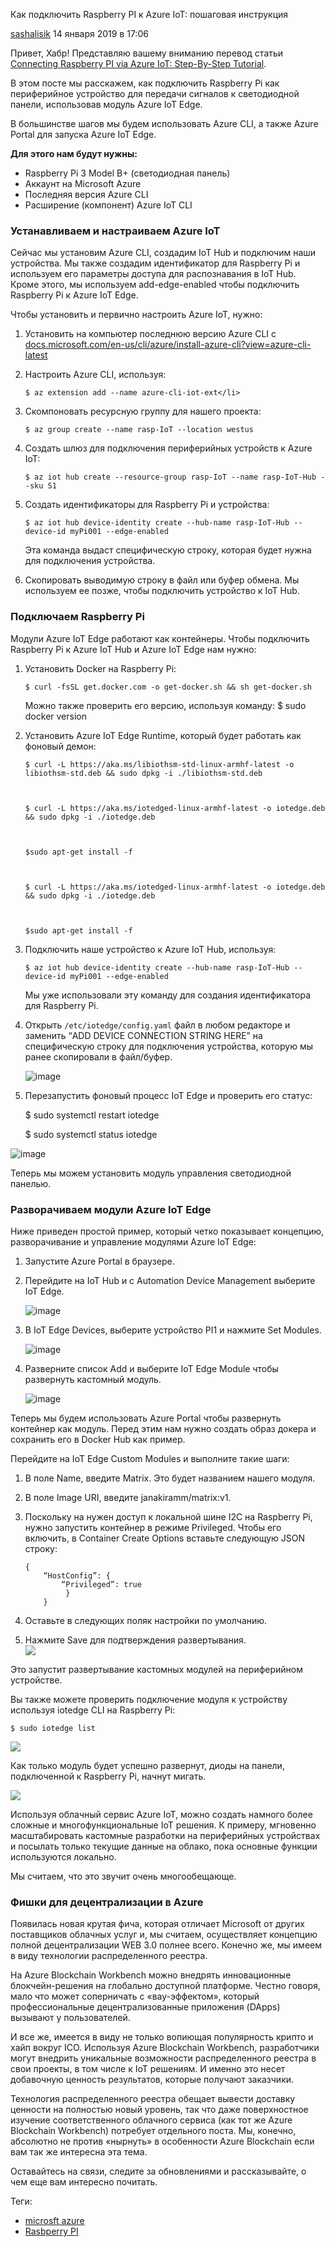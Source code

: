 Как подключить Raspberry PI к Azure IoT: пошаговая инструкция

[sashalisik](https://habr.com/ru/users/sashalisik/ "Автор публикации") 14 января 2019 в 17:06

Привет, Хабр! Представляю вашему вниманию перевод статьи [Connecting Raspberry PI via Azure IoT: Step-By-Step Tutorial](https://indeema.com/blog/connecting-raspberry-pi-via-azure-iot--step-by-step-tutorial).

В этом посте мы расскажем, как подключить Raspberry Pi как периферийное устройство для передачи сигналов к светодиодной панели, использовав модуль Azure IoT Edge.

В большинстве шагов мы будем использовать Azure CLI, а также Azure Portal для запуска Azure IoT Edge.

**Для этого нам будут нужны:**

*   Raspberry Pi 3 Model B+ (светодиодная панель)
*   Аккаунт на Microsoft Azure
*   Последняя версия Azure CLI
*   Расширение (компонент) Azure IoT CLI

  

### Устанавливаем и настраиваем Azure IoT

Сейчас мы установим Azure CLI, создадим IoT Hub и подключим наши устройства. Мы также создадим идентификатор для Raspberry Pi и используем его параметры доступа для распознавания в IoT Hub. Кроме этого, мы используем add-edge-enabled чтобы подключить Raspberry Pi к Azure IoT Edge.

Чтобы установить и первично настроить Azure IoT, нужно:

1.  Установить на компьютер последнюю версию Azure CLI с [docs.microsoft.com/en-us/cli/azure/install-azure-cli?view=azure-cli-latest](https://docs.microsoft.com/en-us/cli/azure/install-azure-cli?view=azure-cli-latest)
2.  Настроить Azure CLI, используя:
    
        $ az extension add --name azure-cli-iot-ext</li>
    
3.  Скомпоновать ресурсную группу для нашего проекта:
    
        $ az group create --name rasp-IoT --location westus
    
4.  Создать шлюз для подключения периферийных устройств к Azure IoT:
    
        $ az iot hub create --resource-group rasp-IoT --name rasp-IoT-Hub --sku S1
    
5.  Создать идентификаторы для Raspberry Pi и устройства:
    
        $ az iot hub device-identity create --hub-name rasp-IoT-Hub --device-id myPi001 --edge-enabled
    
      
    Эта команда выдаст специфическую строку, которая будет нужна для подключения устройства.
6.  Скопировать выводимую строку в файл или буфер обмена. Мы используем ее позже, чтобы подключить устройство к IoT Hub.

  

### Подключаем Raspberry Pi

Модули Azure IoT Edge работают как контейнеры. Чтобы подключить Raspberry Pi к Azure IoT Hub и Azure IoT Edge нам нужно:

1.  Установить Docker на Raspberry Pi:
    
        $ curl -fsSL get.docker.com -o get-docker.sh && sh get-docker.sh
    
      
    Можно также проверить его версию, используя команду: $ sudo docker version
2.  Установить Azure IoT Edge Runtime, который будет работать как фоновый демон:
    
        $ curl -L https://aka.ms/libiothsm-std-linux-armhf-latest -o libiothsm-std.deb && sudo dpkg -i ./libiothsm-std.deb
    
      
    
        $ curl -L https://aka.ms/iotedged-linux-armhf-latest -o iotedge.deb && sudo dpkg -i ./iotedge.deb
    
      
    
        $sudo apt-get install -f
    
      
    
        $ curl -L https://aka.ms/iotedged-linux-armhf-latest -o iotedge.deb && sudo dpkg -i ./iotedge.deb
    
      
    
        $sudo apt-get install -f
    
3.  Подключить наше устройство к Azure IoT Hub, используя:
    
        $ az iot hub device-identity create --hub-name rasp-IoT-Hub --device-id myPi001 --edge-enabled
    
      
    Мы уже использовали эту команду для создания идентификатора для Raspberry Pi.
4.  Открыть `/etc/iotedge/config.yaml` файл в любом редакторе и заменить “ADD DEVICE CONNECTION STRING HERE” на специфическую строку для подключения устройства, которую мы ранее скопировали в файл/буфер.
    
    ![image](../_resources/c92ea960f32f42e4aa8293d13367951e.png)
    
5.  Перезапустить фоновый процесс IoT Edge и проверить его статус:

  

    $ sudo systemctl restart iotedge

  

    $ sudo systemctl status iotedge

![image](../_resources/4dd355310e1f4289bfda0a959e8ec480.png)

Теперь мы можем установить модуль управления светодиодной панелью.

### Разворачиваем модули Azure IoT Edge

Ниже приведен простой пример, который четко показывает концепцию, разворачивание и управление модулями Azure IoT Edge:

1.  Запустите Azure Portal в браузере.
2.  Перейдите на IoT Hub и с Automation Device Management выберите IoT Edge.
    
    ![image](../_resources/0a88d79b092f49258af4049e7ca39174.png)
    
3.  В IoT Edge Devices, выберите устройство PI1 и нажмите Set Modules.
    
    ![image](../_resources/6c618fe178aa4ad7a766a7cee1180a44.png)
    
4.  Разверните список Add и выберите IoT Edge Module чтобы развернуть кастомный модуль.
    
    ![image](../_resources/f223fdf799414296bc7895260c25c331.png)
    

Теперь мы будем использовать Azure Portal чтобы развернуть контейнер как модуль. Перед этим нам нужно создать образ докера и сохранить его в Docker Hub как пример.

Перейдите на IoT Edge Custom Modules и выполните такие шаги:

1.  В поле Name, введите Matrix. Это будет названием нашего модуля.
2.  В поле Image URI, введите janakiramm/matrix:v1.
3.  Поскольку на нужен доступ к локальной шине I2C на Raspberry Pi, нужно запустить контейнер в режиме Privileged. Чтобы его включить, в Container Create Options вставьте следующую JSON строку:
    
        {
        	“HostConfig”: {
        	    “Privileged”: true
        	     }
        	}
    
4.  Оставьте в следующих поляк настройки по умолчанию.
5.  Нажмите Save для подтверждения развертывания.  
    ![](../_resources/2d5206d7c26a4e8ba7411cd0950483cb.png)

Это запустит развертывание кастомных модулей на периферийном устройстве.

Вы также можете проверить подключение модуля к устройству используя iotedge CLI на Raspberry Pi:

    $ sudo iotedge list

![](../_resources/d4519de466b44078ad65d63b6f028ec4.png)

Как только модуль будет успешно развернут, диоды на панели, подключенной к Raspberry Pi, начнут мигать.

![](../_resources/71ee374f5f2e4538be4dcce5912590b2.png)

Используя облачный сервис Azure IoT, можно создать намного более сложные и многофункциональные IoT решения. К примеру, мгновенно масштабировать кастомные разработки на периферийных устройствах и посылать только текущие данные на облако, пока основные функции используются локально.

Мы считаем, что это звучит очень многообещающе.

### Фишки для децентрализации в Azure

Появилась новая крутая фича, которая отличает Microsoft от других поставщиков облачных услуг и, мы считаем, осуществляет концепцию полной децентрализации WEB 3.0 полнее всего. Конечно же, мы имеем в виду технологии распределенного реестра.

На Azure Blockchain Workbench можно внедрять инновационные блокчейн-решения на глобально доступной платформе. Честно говоря, мало что может соперничать с «вау-эффектом», который профессиональные децентрализованные приложения (DApps) вызывают у пользователей.

И все же, имеется в виду не только вопиющая популярность крипто и хайп вокруг ICO. Используя Azure Blockchain Workbench, разработчики могут внедрить уникальные возможности распределенного реестра в свои проекты, в том числе к IoT решениям. И именно это несет добавочную ценность результатов, которые получают заказчики.

Технология распределенного реестра обещает вывести доставку ценности на полностью новый уровень, так что даже поверхностное изучение соответственного облачного сервиса (как тот же Azure Blockchain Workbench) потребует отдельного поста. Мы, конечно, абсолютно не против «нырнуть» в особенности Azure Blockchain если вам так же интересна эта тема.

Оставайтесь на связи, следите за обновлениями и рассказывайте, о чем еще вам интересно почитать.

Теги:

*   [microsft azure](https://habr.com/ru/search/?q=%5Bmicrosft%20azure%5D&target_type=posts)
*   [Rasbperry PI](https://habr.com/ru/search/?q=%5BRasbperry%20PI%5D&target_type=posts)